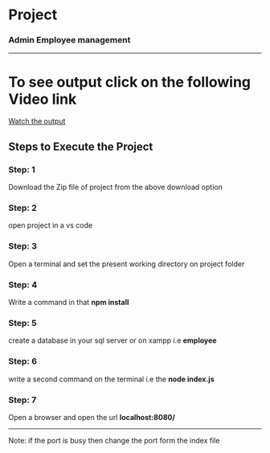<h1>Project</h1>
<h3>Admin Employee management</h3>
<hr>
<h1>To see output click on the following Video link</h1>
<a href="https://drive.google.com/file/d/1bhMOmCJKZNEXUm7stNBc6EFVOSyYlPf6/view?usp=drive_link">Watch the output</a>
<h2>Steps to Execute the Project</h2>

<h3>Step: 1</h3>
<p>Download the Zip file of project from the above download option</p>
<h3>Step: 2</h3>
<p>open project in a vs code</p>
<h3>Step: 3</h3>
<p>Open a terminal and set the present working directory on project folder</p>
<h3>Step: 4</h3>
<p>Write a command in that <b>npm install</b></p>
<h3>Step: 5</h3>
<p>create a database in your sql server or on xampp i.e <b>employee</b></p>
<h3>Step: 6</h3>
<p>write a second command on the terminal i.e the <b>node index.js</b></p>
<h3>Step: 7</h3>
<p>Open a browser and open the url <b>localhost:8080/</b></p>

<hr>

<p>Note: if the port is busy then change the port form the index file</p>
